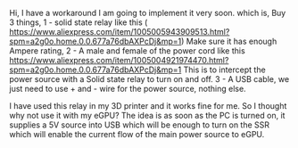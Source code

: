 Hi, I have a workaround I am going to implement it very soon. which is, 
Buy 3 things, 
1 - solid state relay like this ( https://www.aliexpress.com/item/1005005943909513.html?spm=a2g0o.home.0.0.677a76dbAXPcDj&mp=1) 
Make sure it has enough Ampere rating, 
2 - A male and female of the power cord like this https://www.aliexpress.com/item/1005004921974470.html?spm=a2g0o.home.0.0.677a76dbAXPcDj&mp=1
This is to intercept the power source with a Solid state relay to turn on and off. 
3 - A USB cable, we just need to use + and - wire for the power source, nothing else.


I have used this relay in my 3D printer and it works fine for me. So I thought why not use it with my eGPU? 
The idea is as soon as the PC is turned on, it supplies a 5V source into USB which will be enough to turn on the SSR which will enable the current flow of the main power source to eGPU. 

